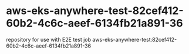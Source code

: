 # aws-eks-anywhere-test-82cef412-60b2-4c6c-aeef-6134fb21a891-36
repository for use with E2E test job aws-eks-anywhere-test:82cef412-60b2-4c6c-aeef-6134fb21a891-36
